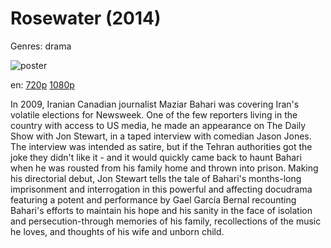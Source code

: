 # Rosewater (2014)

Genres: drama

![poster](http://image.tmdb.org/t/p/w500/zcbCroomUAsPiLgGMapozwcmKqf.jpg)

en:
  [720p](magnet:?xt=urn:btih:38CDD90BEFA6023968805927F0FCD9DB8C5A3A2D&tr=udp://glotorrents.pw:6969/announce&tr=udp://tracker.opentrackr.org:1337/announce&tr=udp://torrent.gresille.org:80/announce&tr=udp://tracker.openbittorrent.com:80&tr=udp://tracker.coppersurfer.tk:6969&tr=udp://tracker.leechers-paradise.org:6969&tr=udp://p4p.arenabg.ch:1337&tr=udp://tracker.internetwarriors.net:1337)
  [1080p](magnet:?xt=urn:btih:5f43f62fe4f4b3a56f7cbbf267dfaaabf7913a5f&dn=Rosewater+%282014%29+1080p+BrRip+x264+-+YIFY&tr=udp%3A%2F%2Ftracker.openbittorrent.com%3A80%2Fannounce&tr=udp%3A%2F%2Fglotorrents.pw%3A6969%2Fannounce&tr=udp%3A%2F%2Ftracker.openbittorrent.com%3A80%2Fannounce&tr=udp%3A%2F%2Ftracker.opentrackr.org%3A1337%2Fannounce&tr=udp%3A%2F%2Fzer0day.to%3A1337%2Fannounce&tr=udp%3A%2F%2Ftracker.coppersurfer.tk%3A6969%2Fannounce)
  


In 2009, Iranian Canadian journalist Maziar Bahari was covering Iran's volatile elections for Newsweek. One of the few reporters living in the country with access to US media, he made an appearance on The Daily Show with Jon Stewart, in a taped interview with comedian Jason Jones. The interview was intended as satire, but if the Tehran authorities got the joke they didn't like it - and it would quickly came back to haunt Bahari when he was rousted from his family home and thrown into prison. Making his directorial debut, Jon Stewart tells the tale of Bahari's months-long imprisonment and interrogation in this powerful and affecting docudrama featuring a potent and performance by Gael García Bernal recounting Bahari's efforts to maintain his hope and his sanity in the face of isolation and persecution-through memories of his family, recollections of the music he loves, and thoughts of his wife and unborn child.